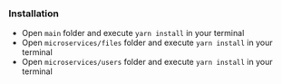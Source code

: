 ### Installation

- Open `main` folder and execute `yarn install` in your terminal
- Open `microservices/files` folder and execute `yarn install` in your terminal
- Open `microservices/users` folder and execute `yarn install` in your terminal